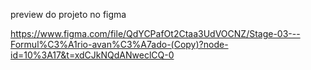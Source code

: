 preview do projeto no figma

https://www.figma.com/file/QdYCPafOt2Ctaa3UdVOCNZ/Stage-03---Formul%C3%A1rio-avan%C3%A7ado-(Copy)?node-id=10%3A17&t=xdCJkNQdANweclCQ-0